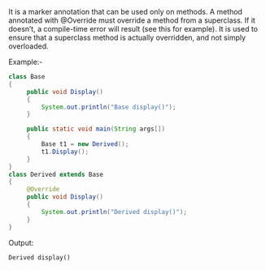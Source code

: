 It is a marker annotation that can be used only on methods. A method annotated with @Override must
override a method from a superclass. If it doesn’t, a compile-time error will result (see this for
example). It is used to ensure that a superclass method is actually overridden, and not simply
overloaded.

Example:-

```java
class Base
{
     public void Display()
     {
         System.out.println("Base display()");
     }

     public static void main(String args[])
     {
         Base t1 = new Derived();
         t1.Display();
     }
}
class Derived extends Base
{
     @Override
     public void Display()
     {
         System.out.println("Derived display()");
     }
}
```

Output:

```
Derived display()
```
